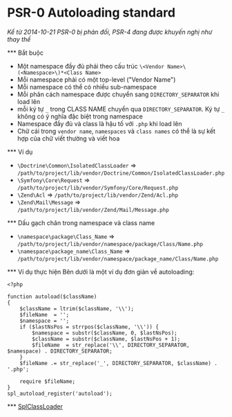 PSR-0 Autoloading standard
==========================
_Kể từ 2014-10-21 PSR-0 bị phản đối, PSR-4 đang được khuyến nghị như thay thế_

*** Bắt buộc
- Một namespace đầy đủ phải theo cấu trúc `\<Vendor Name>\(<Namespace>\)*<Class Name>`
- Mỗi namespace phải có một top-level ("Vendor Name")
- Mỗi namespace có thể có nhiều sub-namespace
- Mỗi phân cách namespace được chuyển sang `DIRECTORY_SEPARATOR` khi load lên
- mỗi ký tự `_` trong CLASS NAME chuyển qua `DIRECTORY_SEPARATOR`. Ký tự `_` không có ý nghĩa đặc biệt trong namespace
- Namespace đầy đủ và class là hậu tố với `.php` khi load lên
- Chữ cái trong `vendor name`, `namespaces` và `class names` có thể là sự kết hợp của chữ viết thường và viết hoa

*** Ví dụ
- `\Doctrine\Common\IsolatedClassLoader` => `/path/to/project/lib/vendor/Doctrine/Common/IsolatedClassLoader.php`
- `\Symfony\Core\Request` => `/path/to/project/lib/vendor/Symfony/Core/Request.php`
- `\Zend\Acl` => `/path/to/project/lib/vendor/Zend/Acl.php`
- `\Zend\Mail\Message` => `/path/to/project/lib/vendor/Zend/Mail/Message.php`

*** Dấu gạch chân trong namespace và class name
- `\namespace\package\Class_Name` => `/path/to/project/lib/vendor/namespace/package/Class/Name.php`
- `\namespace\package_name\Class_Name` => `/path/to/project/lib/vendor/namespace/package_name/Class/Name.php`

*** Ví dụ thực hiện
Bên dưới là một ví dụ đơn giản về autoloading:

    <?php
    
    function autoload($className)
    {
        $className = ltrim($className, '\\');
        $fileName  = '';
        $namespace = '';
        if ($lastNsPos = strrpos($className, '\\')) {
            $namespace = substr($className, 0, $lastNsPos);
            $className = substr($className, $lastNsPos + 1);
            $fileName  = str_replace('\\', DIRECTORY_SEPARATOR, $namespace) . DIRECTORY_SEPARATOR;
        }
        $fileName .= str_replace('_', DIRECTORY_SEPARATOR, $className) . '.php';

        require $fileName;
    }
    spl_autoload_register('autoload');

*** [SplClassLoader](http://gist.github.com/221634)
